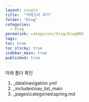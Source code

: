 ```yaml
---
layout: single
title:  "카테고리 추가"
folder: "blog"
categories:
  - blog
permalink: categories/blog/blog002
tags: 
toc: true
toc_sticky: true
sidebar_main: true
published: true
---
```


아래 폴더 확인
  1. _data\navigation.yml
  2. _includes\nav_list_main
  3. _pages\categories\spring.md